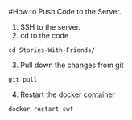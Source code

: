  #How to Push Code to the Server. 
 
 1. SSH to the server.
 2. cd to the code
 ~~~
 cd Stories-With-Friends/
 ~~~
 3. Pull down the changes from git
 ~~~
 git pull
 ~~~
 4. Restart the docker container
 ~~~
 docker restart swf
 ~~~
